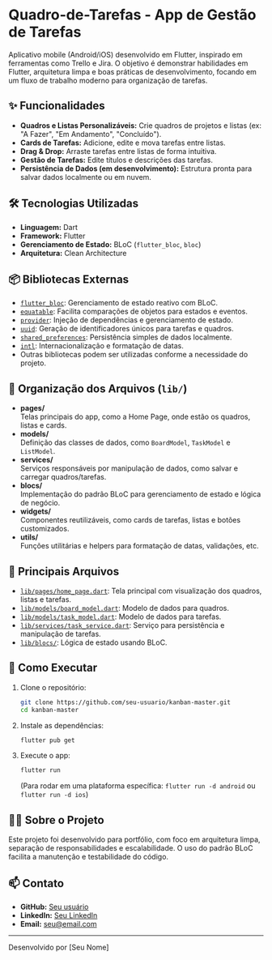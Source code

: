# Quadro-de-Tarefas - App de Gestão de Tarefas

Aplicativo mobile (Android/iOS) desenvolvido em Flutter, inspirado em ferramentas como Trello e Jira. O objetivo é demonstrar habilidades em Flutter, arquitetura limpa e boas práticas de desenvolvimento, focando em um fluxo de trabalho moderno para organização de tarefas.

## ✨ Funcionalidades

- **Quadros e Listas Personalizáveis:** Crie quadros de projetos e listas (ex: "A Fazer", "Em Andamento", "Concluído").
- **Cards de Tarefas:** Adicione, edite e mova tarefas entre listas.
- **Drag & Drop:** Arraste tarefas entre listas de forma intuitiva.
- **Gestão de Tarefas:** Edite títulos e descrições das tarefas.
- **Persistência de Dados (em desenvolvimento):** Estrutura pronta para salvar dados localmente ou em nuvem.

## 🛠️ Tecnologias Utilizadas

- **Linguagem:** Dart
- **Framework:** Flutter
- **Gerenciamento de Estado:** BLoC (`flutter_bloc`, `bloc`)
- **Arquitetura:** Clean Architecture

## 📦 Bibliotecas Externas

- [`flutter_bloc`](https://pub.dev/packages/flutter_bloc): Gerenciamento de estado reativo com BLoC.
- [`equatable`](https://pub.dev/packages/equatable): Facilita comparações de objetos para estados e eventos.
- [`provider`](https://pub.dev/packages/provider): Injeção de dependências e gerenciamento de estado.
- [`uuid`](https://pub.dev/packages/uuid): Geração de identificadores únicos para tarefas e quadros.
- [`shared_preferences`](https://pub.dev/packages/shared_preferences): Persistência simples de dados localmente.
- [`intl`](https://pub.dev/packages/intl): Internacionalização e formatação de datas.
- Outras bibliotecas podem ser utilizadas conforme a necessidade do projeto.

## 📂 Organização dos Arquivos (`lib/`)

- **pages/**  
  Telas principais do app, como a Home Page, onde estão os quadros, listas e cards.
- **models/**  
  Definição das classes de dados, como `BoardModel`, `TaskModel` e `ListModel`.
- **services/**  
  Serviços responsáveis por manipulação de dados, como salvar e carregar quadros/tarefas.
- **blocs/**  
  Implementação do padrão BLoC para gerenciamento de estado e lógica de negócio.
- **widgets/**  
  Componentes reutilizáveis, como cards de tarefas, listas e botões customizados.
- **utils/**  
  Funções utilitárias e helpers para formatação de datas, validações, etc.

## 🧩 Principais Arquivos

- [`lib/pages/home_page.dart`](lib/pages/home_page.dart): Tela principal com visualização dos quadros, listas e tarefas.
- [`lib/models/board_model.dart`](lib/models/board_model.dart): Modelo de dados para quadros.
- [`lib/models/task_model.dart`](lib/models/task_model.dart): Modelo de dados para tarefas.
- [`lib/services/task_service.dart`](lib/services/task_service.dart): Serviço para persistência e manipulação de tarefas.
- [`lib/blocs/`](lib/blocs/): Lógica de estado usando BLoC.

## 🚀 Como Executar

1. Clone o repositório:
    ```sh
    git clone https://github.com/seu-usuario/kanban-master.git
    cd kanban-master
    ```
2. Instale as dependências:
    ```sh
    flutter pub get
    ```
3. Execute o app:
    ```sh
    flutter run
    ```
   (Para rodar em uma plataforma específica: `flutter run -d android` ou `flutter run -d ios`)

## 👨‍💻 Sobre o Projeto

Este projeto foi desenvolvido para portfólio, com foco em arquitetura limpa, separação de responsabilidades e escalabilidade. O uso do padrão BLoC facilita a manutenção e testabilidade do código.

## 📫 Contato

- **GitHub:** [Seu usuário](https://github.com/seu-usuario)
- **LinkedIn:** [Seu LinkedIn](https://linkedin.com/in/seu-linkedin)
- **Email:** seu@email.com

---
Desenvolvido por [Seu Nome]